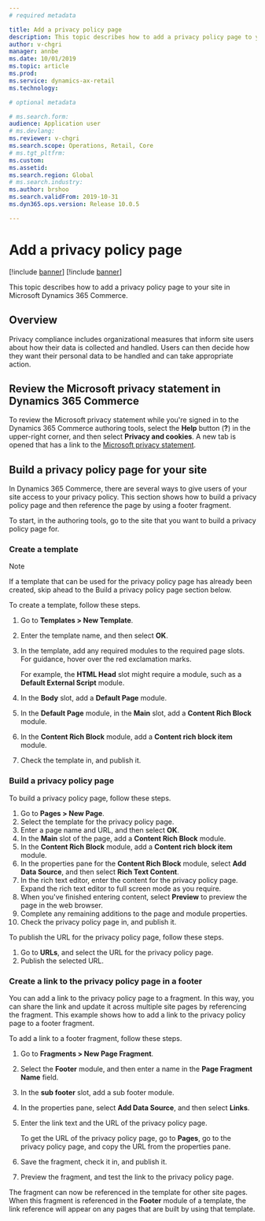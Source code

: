```yaml
---
# required metadata

title: Add a privacy policy page
description: This topic describes how to add a privacy policy page to your site in Microsoft Dynamics 365 Commerce.
author: v-chgri
manager: annbe
ms.date: 10/01/2019
ms.topic: article
ms.prod: 
ms.service: dynamics-ax-retail
ms.technology: 

# optional metadata

# ms.search.form: 
audience: Application user
# ms.devlang: 
ms.reviewer: v-chgri
ms.search.scope: Operations, Retail, Core
# ms.tgt_pltfrm: 
ms.custom: 
ms.assetid: 
ms.search.region: Global
# ms.search.industry: 
ms.author: brshoo
ms.search.validFrom: 2019-10-31
ms.dyn365.ops.version: Release 10.0.5

---
```


# Add a privacy policy page

[!include [banner](../includes/preview-banner.md)]
[!include [banner](../includes/banner.md)]

This topic describes how to add a privacy policy page to your site in Microsoft Dynamics 365 Commerce.

## Overview

Privacy compliance includes organizational measures that inform site users about how their data is collected and handled. Users can then decide how they want their personal data to be handled and can take appropriate action.

## Review the Microsoft privacy statement in Dynamics 365 Commerce

To review the Microsoft privacy statement while you're signed in to the Dynamics 365 Commerce authoring tools, select the **Help** button (**?**) in the upper-right corner, and then select **Privacy and cookies**. A new tab is opened that has a link to the [Microsoft privacy statement](https://privacy.microsoft.com/privacystatement).

## Build a privacy policy page for your site

In Dynamics 365 Commerce, there are several ways to give users of your site access to your privacy policy. This section shows how to build a privacy policy page and then reference the page by using a footer fragment.

To start, in the authoring tools, go to the site that you want to build a privacy policy page for.

### Create a template

> [!NOTE]
> If a template that can be used for the privacy policy page has already been created, skip ahead to the Build a privacy policy page section below.

To create a template, follow these steps.

1. Go to **Templates \> New Template**.
1. Enter the template name, and then select **OK**.
1. In the template, add any required modules to the required page slots. For guidance, hover over the red exclamation marks.

    For example, the **HTML Head** slot might require a module, such as a **Default External Script** module.

1. In the **Body** slot, add a **Default Page** module.
1. In the **Default Page** module, in the **Main** slot, add a **Content Rich Block** module.
1. In the **Content Rich Block** module, add a **Content rich block item** module.
1. Check the template in, and publish it.

### Build a privacy policy page

To build a privacy policy page, follow these steps.

1. Go to **Pages \> New Page**.
1. Select the template for the privacy policy page.
1. Enter a page name and URL, and then select **OK**. 
1. In the **Main** slot of the page, add a **Content Rich Block** module.
1. In the **Content Rich Block** module, add a **Content rich block item** module.
1. In the properties pane for the **Content Rich Block** module, select **Add Data Source**, and then select **Rich Text Content**.
1. In the rich text editor, enter the content for the privacy policy page. Expand the rich text editor to full screen mode as you require.
1. When you've finished entering content, select **Preview** to preview the page in the web browser.
1. Complete any remaining additions to the page and module properties.
1. Check the privacy policy page in, and publish it.

To publish the URL for the privacy policy page, follow these steps.

1. Go to **URLs**, and select the URL for the privacy policy page.
1. Publish the selected URL.

### Create a link to the privacy policy page in a footer

You can add a link to the privacy policy page to a fragment. In this way, you can share the link and update it across multiple site pages by referencing the fragment. This example shows how to add a link to the privacy policy page to a footer fragment.

To add a link to a footer fragment, follow these steps.

1. Go to **Fragments \> New Page Fragment**.
1. Select the **Footer** module, and then enter a name in the **Page Fragment Name** field.
1. In the **sub footer** slot, add a sub footer module.
1. In the properties pane, select **Add Data Source**, and then select **Links**.
1. Enter the link text and the URL of the privacy policy page.

    To get the URL of the privacy policy page, go to **Pages**, go to the privacy policy page, and copy the URL from the properties pane.

1. Save the fragment, check it in, and publish it.
1. Preview the fragment, and test the link to the privacy policy page.

The fragment can now be referenced in the template for other site pages. When this fragment is referenced in the **Footer** module of a template, the link reference will appear on any pages that are built by using that template.

